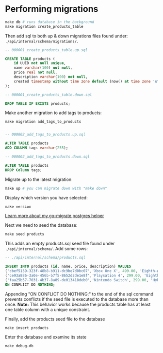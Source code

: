 # Performing migrations

```makefile
make db # runs database in the background
make migration create_products_table
```

Then add sql to both up & down migrations files found under: `./api/internal/schema/migrations/`.

```sql
-- 000001_create_products_table.up.sql

CREATE TABLE products (
    id UUID not null unique,
    name varchar(100) not null,
    price real not null,
    description varchar(100) not null,
    created timestamp without time zone default (now() at time zone 'utc')
);
```

```sql
-- 000001_create_products_table.down.sql

DROP TABLE IF EXISTS products;
```

Make another migration to add tags to products:

```
make migration add_tags_to_products
```

```sql

-- 000002_add_tags_to_products.up.sql

ALTER TABLE products
ADD COLUMN tags varchar(255);
```

```sql
-- 000002_add_tags_to_products.down.sql

ALTER TABLE products
DROP Column tags;
```

Migrate up to the latest migration

```makefile
make up # you can migrate down with "make down"
```

Display which version you have selected:

```makefile
make version
```

[Learn more about my go-migrate postgres helper](https://github.com/ivorscott/go-migrate-postgres-helper)

Next we need to seed the database:

```makefile
make seed products
```

This adds an empty products.sql seed file found under `./api/internal/schema/`. Add some rows:

```sql
-- ./api/internal/schema/products.sql

INSERT INTO products (id, name, price, description) VALUES
('cbef5139-323f-48b8-b911-dc9be7d0bc07','Xbox One X', 499.00, 'Eighth-generation home video game console developed by Microsoft.'),
('ce93a886-3a0e-456b-b7f5-8652d2de1e8f','Playsation 4', 299.00, 'Eighth-generation home video game console developed by Sony Interactive Entertainment.'),
('faa25b57-7031-4b37-8a89-de013418deb0','Nintendo Switch', 299.00, 'Hybrid console that can be used as a stationary and portable device developed by Nintendo.')
ON CONFLICT DO NOTHING;
```

Appending "ON CONFLICT DO NOTHING;" to the end of the sql command prevents conflicts if the seed file is executed to the database more than once. **Note:** This behavior works because the products table has at least one table column with a unique constraint.

Finally, add the products seed file to the database

```
make insert products
```

Enter the database and examine its state

```makefile
make debug-db
```
